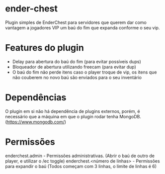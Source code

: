 # ender-chest
Plugin simples de EnderChest para servidores que querem dar como vantagem a jogadores VIP um baú do fim que expanda conforme o seu vip.

# Features do plugin
- Delay para abertura do baú do fim (para evitar possíveis dups)
- Bloqueador de abertura utilizando freecam (para evitar dup)
- O baú do fim não perde itens caso o player troque de vip, os itens que não couberem no novo baú são enviados para o seu inventário

# Dependências
O plugin em si não há dependência de plugins externos, porém, é necessário que a máquina em que o plugin rodar tenha MongoDB. (https://www.mongodb.com/)

# Permissões
enderchest.admin - Permissões administrativas. (Abrir o baú de outro de player, e utilizar o /ec toggle)
enderchest.<número de linhas> - Permissões para expandir o baú (Todos começam com 3 linhas, o limite de linhas é 6)
